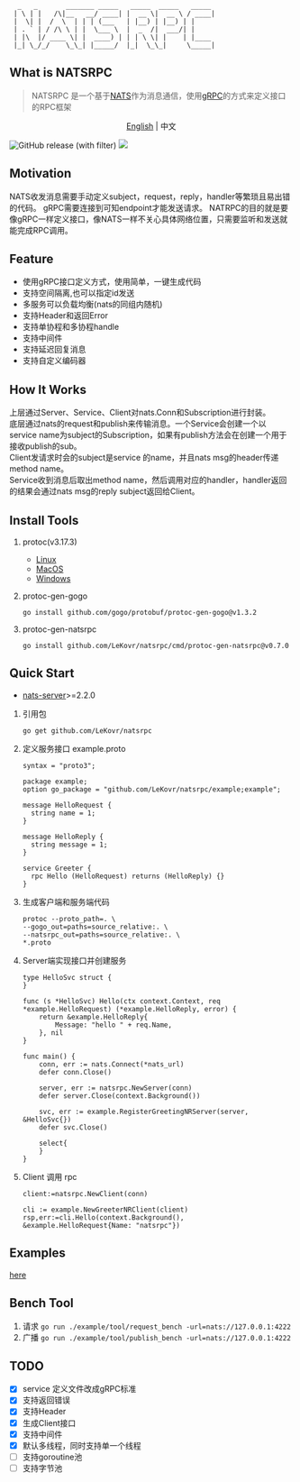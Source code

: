 ```
  _   _       _______ _____   _____  _____   _____ 
 | \ | |   /\|__   __/ ____| |  __ \|  __ \ / ____|
 |  \| |  /  \  | | | (___   | |__) | |__) | |     
 | . ` | / /\ \ | |  \___ \  |  _  /|  ___/| |     
 | |\  |/ ____ \| |  ____) | | | \ \| |    | |____ 
 |_| \_/_/    \_\_| |_____/  |_|  \_\_|     \_____|
```

## What is NATSRPC
> NATSRPC 是一个基于[NATS](https://nats.io/)作为消息通信，使用[gRPC](https://www.grpc.io/)的方式来定义接口的RPC框架

<p align="center">
  <a href="README.md#readme">English</a> |
  <span>中文</span>
</p>

![GitHub release (with filter)](https://img.shields.io/github/v/release/byebyebruce/natsrpc)
![](https://hits.sh/github.com/LeKovr/natsrpc/doc/hits.svg?label=visit)

## Motivation  
NATS收发消息需要手动定义subject，request，reply，handler等繁琐且易出错的代码。
gRPC需要连接到可知endpoint才能发送请求。
NATRPC的目的就是要像gRPC一样定义接口，像NATS一样不关心具体网络位置，只需要监听和发送就能完成RPC调用。

## Feature
* 使用gRPC接口定义方式，使用简单，一键生成代码
* 支持空间隔离,也可以指定id发送
* 多服务可以负载均衡(nats的同组内随机)
* 支持Header和返回Error
* 支持单协程和多协程handle
* 支持中间件
* 支持延迟回复消息
* 支持自定义编码器

## How It Works
上层通过Server、Service、Client对nats.Conn和Subscription进行封装。  
底层通过nats的request和publish来传输消息。一个Service会创建一个以service name为subject的Subscription，如果有publish方法会在创建一个用于接收publish的sub。  
Client发请求时会的subject是service 的name，并且nats msg的header传递method name。  
Service收到消息后取出method name，然后调用对应的handler，handler返回的结果会通过nats msg的reply subject返回给Client。

## Install Tools
1. protoc(v3.17.3) 
   - [Linux](https://github.com/protocolbuffers/protobuf/releases/download/v3.17.3/protoc-3.17.3-linux-x86_64.zip)
   - [MacOS](https://github.com/protocolbuffers/protobuf/releases/download/v3.17.3/protoc-3.17.3-osx-x86_64.zip)
   - [Windows](https://github.com/protocolbuffers/protobuf/releases/download/v3.17.3/protoc-3.17.3-win64.zip)
   
2. protoc-gen-gogo 
   ```shell
   go install github.com/gogo/protobuf/protoc-gen-gogo@v1.3.2
   ```
3. protoc-gen-natsrpc 
   ```shell
   go install github.com/LeKovr/natsrpc/cmd/protoc-gen-natsrpc@v0.7.0
   ```

## Quick Start
* [nats-server](https://github.com/nats-io/nats-server/releases)>=2.2.0
1. 引用包
   ```shell
   go get github.com/LeKovr/natsrpc
   ```
2. 定义服务接口 example.proto
    ```
    syntax = "proto3";

    package example;
    option go_package = "github.com/LeKovr/natsrpc/example;example";

    message HelloRequest {
      string name = 1;
    }

    message HelloReply {
      string message = 1;
    }

    service Greeter {
      rpc Hello (HelloRequest) returns (HelloReply) {}
    }
    ```
   
3. 生成客户端和服务端代码
    ```shell
    protoc --proto_path=. \
    --gogo_out=paths=source_relative:. \
    --natsrpc_out=paths=source_relative:. \
    *.proto
    ```
4. Server端实现接口并创建服务
   ```
   type HelloSvc struct {
   }

   func (s *HelloSvc) Hello(ctx context.Context, req *example.HelloRequest) (*example.HelloReply, error) {
       return &example.HelloReply{
           Message: "hello " + req.Name,
       }, nil
   }

   func main() {
       conn, err := nats.Connect(*nats_url)
       defer conn.Close()

       server, err := natsrpc.NewServer(conn)
       defer server.Close(context.Background())

       svc, err := example.RegisterGreetingNRServer(server, &HelloSvc{})
       defer svc.Close()
       
       select{
       }
   }

   ```
   
5. Client 调用 rpc
   ```
   client:=natsrpc.NewClient(conn)
   
   cli := example.NewGreeterNRClient(client)
   rsp,err:=cli.Hello(context.Background(), &example.HelloRequest{Name: "natsrpc"})
   ```
 
## Examples
[here](./example)

## Bench Tool
1. 请求 `go run ./example/tool/request_bench -url=nats://127.0.0.1:4222`
2. 广播 `go run ./example/tool/publish_bench -url=nats://127.0.0.1:4222`

## TODO
- [x] service 定义文件改成gRPC标准
- [x] 支持返回错误
- [x] 支持Header
- [x] 生成Client接口
- [x] 支持中间件
- [x] 默认多线程，同时支持单一个线程
- [ ] 支持goroutine池
- [ ] 支持字节池

